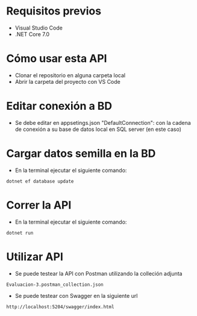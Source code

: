 # Requisitos previos
* Visual Studio Code
* .NET Core 7.0

# Cómo usar esta API
* Clonar el repositorio en alguna carpeta local
* Abrir la carpeta del proyecto con VS Code

# Editar conexión a BD
* Se debe editar en appsetings.json "DefaultConnection": con la cadena de conexión a su base de datos local en SQL server (en este caso)

# Cargar datos semilla en la BD
* En la terminal ejecutar el siguiente comando:
```
dotnet ef database update
```

# Correr la API
* En la terminal ejecutar el siguiente comando:
```
dotnet run
```

# Utilizar API
* Se puede testear la API con Postman utilizando la colleción adjunta
```
Evaluacion-3.postman_collection.json
```

* Se puede testear con Swagger en la siguiente url
```
http://localhost:5204/swagger/index.html
```